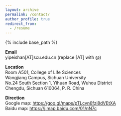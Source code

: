 ```yaml
---
layout: archive
permalink: /contact/
author_profile: true
redirect_from:
  - /resume
---
```


{% include base_path %}

<b>Email</b> <br>
yipeishan[AT]scu.edu.cn (replace [AT] with @)

<b>Location</b> <br>
Room A501, College of Life Sciences <br>
Wangjiang Campus, Sichuan University <br>
No.24 South Section 1, Yihuan Road, Wuhou District <br>
Chengdu, Sichuan 610064, P. R. China

<b>Direction</b> <br>
Google map: <a href="https://goo.gl/maps/pTLcvn6fzi8dVEtXA">https://goo.gl/maps/pTLcvn6fzi8dVEtXA</a> <br>
Baidu map: <a href="https://j.map.baidu.com/01/nN7c">https://j.map.baidu.com/01/nN7c</a>